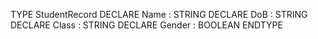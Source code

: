 

TYPE
StudentRecord
	DECLARE Name : STRING
	DECLARE DoB : STRING
	DECLARE Class : STRING
	DECLARE Gender : BOOLEAN
ENDTYPE